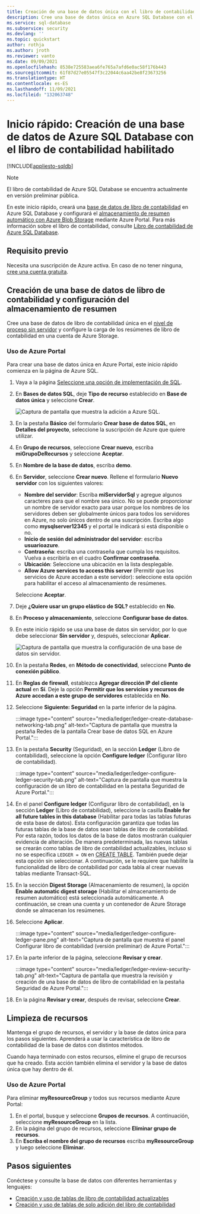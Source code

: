 ```yaml
---
title: Creación de una base de datos única con el libro de contabilidad habilitado
description: Cree una base de datos única en Azure SQL Database con el libro de contabilidad habilitado mediante Azure Portal.
ms.service: sql-database
ms.subservice: security
ms.devlang: ''
ms.topic: quickstart
author: rothja
ms.author: jroth
ms.reviewer: vanto
ms.date: 09/09/2021
ms.openlocfilehash: 8538e725583aea6fe765a7afd6e0ac58f176b443
ms.sourcegitcommit: 61f87d27e05547f3c22044c6aa42be8f23673256
ms.translationtype: HT
ms.contentlocale: es-ES
ms.lasthandoff: 11/09/2021
ms.locfileid: "132063748"
---
```

# <a name="quickstart-create-a-database-in-azure-sql-database-with-ledger-enabled"></a>Inicio rápido: Creación de una base de datos de Azure SQL Database con el libro de contabilidad habilitado

[!INCLUDE[appliesto-sqldb](../includes/appliesto-sqldb.md)]

> [!NOTE]
> El libro de contabilidad de Azure SQL Database se encuentra actualmente en versión preliminar pública.

En este inicio rápido, creará una [base de datos de libro de contabilidad](ledger-overview.md#ledger-database) en Azure SQL Database y configurará el [almacenamiento de resumen automático con Azure Blob Storage](ledger-digest-management-and-database-verification.md#automatic-generation-and-storage-of-database-digests) mediante Azure Portal. Para más información sobre el libro de contabilidad, consulte [Libro de contabilidad de Azure SQL Database](ledger-overview.md).

## <a name="prerequisite"></a>Requisito previo

Necesita una suscripción de Azure activa. En caso de no tener ninguna, [cree una cuenta gratuita](https://azure.microsoft.com/free/).

## <a name="create-a-ledger-database-and-configure-digest-storage"></a>Creación de una base de datos de libro de contabilidad y configuración del almacenamiento de resumen

Cree una base de datos de libro de contabilidad única en el [nivel de proceso sin servidor](serverless-tier-overview.md) y configure la carga de los resúmenes de libro de contabilidad en una cuenta de Azure Storage.

### <a name="use-the-azure-portal"></a>Uso de Azure Portal

Para crear una base de datos única en Azure Portal, este inicio rápido comienza en la página de Azure SQL.

1. Vaya a la página [Seleccione una opción de implementación de SQL](https://portal.azure.com/#create/Microsoft.AzureSQL).

1. En **Bases de datos SQL**, deje **Tipo de recurso** establecido en **Base de datos única** y seleccione **Crear**.

   ![Captura de pantalla que muestra la adición a Azure SQL.](./media/single-database-create-quickstart/select-deployment.png)

1. En la pestaña **Básico** del formulario **Crear base de datos SQL**, en **Detalles del proyecto**, seleccione la suscripción de Azure que quiere utilizar.

1. En **Grupo de recursos**, seleccione **Crear nuevo**, escriba **miGrupoDeRecursos** y seleccione **Aceptar**.

1. En **Nombre de la base de datos**, escriba **demo**.

1. En **Servidor**, seleccione **Crear nuevo**. Rellene el formulario **Nuevo servidor** con los siguientes valores:
   - **Nombre del servidor**: Escriba **miServidorSql** y agregue algunos caracteres para que el nombre sea único. No se puede proporcionar un nombre de servidor exacto para usar porque los nombres de los servidores deben ser globalmente únicos para todos los servidores en Azure, no solo únicos dentro de una suscripción. Escriba algo como **mysqlserver12345** y el portal le indicará si está disponible o no.
   - **Inicio de sesión del administrador del servidor**: escriba **usuarioazure**.
   - **Contraseña**: escriba una contraseña que cumpla los requisitos. Vuelva a escribirla en el cuadro **Confirmar contraseña**.
   - **Ubicación**: Seleccione una ubicación en la lista desplegable.
   - **Allow Azure services to access this server** (Permitir que los servicios de Azure accedan a este servidor): seleccione esta opción para habilitar el acceso al almacenamiento de resúmenes.
   
   Seleccione **Aceptar**.
   
1. Deje **¿Quiere usar un grupo elástico de SQL?** establecido en **No**.

1. En **Proceso y almacenamiento**, seleccione **Configurar base de datos**.

1. En este inicio rápido se usa una base de datos sin servidor, por lo que debe seleccionar **Sin servidor** y, después, seleccionar **Aplicar**. 

      ![Captura de pantalla que muestra la configuración de una base de datos sin servidor.](./media/single-database-create-quickstart/configure-database.png)

1. En la pestaña **Redes**, en **Método de conectividad**, seleccione **Punto de conexión público**.
1. En **Reglas de firewall**, establezca **Agregar dirección IP del cliente actual** en **Sí**. Deje la opción **Permitir que los servicios y recursos de Azure accedan a este grupo de servidores** establecida en **No**.
1. Seleccione **Siguiente: Seguridad** en la parte inferior de la página.

   :::image type="content" source="media/ledger/ledger-create-database-networking-tab.png" alt-text="Captura de pantalla que muestra la pestaña Redes de la pantalla Crear base de datos SQL en Azure Portal.":::

1. En la pestaña **Security** (Seguridad), en la sección **Ledger** (Libro de contabilidad), seleccione la opción **Configure ledger** (Configurar libro de contabilidad).

    :::image type="content" source="media/ledger/ledger-configure-ledger-security-tab.png" alt-text="Captura de pantalla que muestra la configuración de un libro de contabilidad en la pestaña Seguridad de Azure Portal.":::

1. En el panel **Configure ledger** (Configurar libro de contabilidad), en la sección **Ledger** (Libro de contabilidad), seleccione la casilla **Enable for all future tables in this database** (Habilitar para todas las tablas futuras de esta base de datos). Esta configuración garantiza que todas las futuras tablas de la base de datos sean tablas de libro de contabilidad. Por esta razón, todos los datos de la base de datos mostrarán cualquier evidencia de alteración. De manera predeterminada, las nuevas tablas se crearán como tablas de libro de contabilidad actualizables, incluso si no se especifica `LEDGER = ON` en [CREATE TABLE](/sql/t-sql/statements/create-table-transact-sql). También puede dejar esta opción sin seleccionar. A continuación, se le requiere que habilite la funcionalidad de libro de contabilidad por cada tabla al crear nuevas tablas mediante Transact-SQL.

1. En la sección **Digest Storage** (Almacenamiento de resumen), la opción **Enable automatic digest storage** (Habilitar el almacenamiento de resumen automático) está seleccionada automáticamente. A continuación, se crean una cuenta y un contenedor de Azure Storage donde se almacenan los resúmenes.

1. Seleccione **Aplicar**.

    :::image type="content" source="media/ledger/ledger-configure-ledger-pane.png" alt-text="Captura de pantalla que muestra el panel Configurar libro de contabilidad (versión preliminar) de Azure Portal.":::

1. En la parte inferior de la página, seleccione **Revisar y crear**.

    :::image type="content" source="media/ledger/ledger-review-security-tab.png" alt-text="Captura de pantalla que muestra la revisión y creación de una base de datos de libro de contabilidad en la pestaña Seguridad de Azure Portal.":::

1. En la página **Revisar y crear**, después de revisar, seleccione **Crear**.

## <a name="clean-up-resources"></a>Limpieza de recursos

Mantenga el grupo de recursos, el servidor y la base de datos única para los pasos siguientes. Aprenderá a usar la característica de libro de contabilidad de la base de datos con distintos métodos.

Cuando haya terminado con estos recursos, elimine el grupo de recursos que ha creado. Esta acción también elimina el servidor y la base de datos única que hay dentro de él.

### <a name="use-the-azure-portal"></a>Uso de Azure Portal

Para eliminar **myResourceGroup** y todos sus recursos mediante Azure Portal:

1. En el portal, busque y seleccione **Grupos de recursos**. A continuación, seleccione **myResourceGroup** en la lista.
1. En la página del grupo de recursos, seleccione **Eliminar grupo de recursos**.
1. En **Escriba el nombre del grupo de recursos** escriba **myResourceGroup** y luego seleccione **Eliminar**.

## <a name="next-steps"></a>Pasos siguientes

Conéctese y consulte la base de datos con diferentes herramientas y lenguajes:

- [Creación y uso de tablas de libro de contabilidad actualizables](ledger-how-to-updatable-ledger-tables.md)
- [Creación y uso de tablas de solo adición del libro de contabilidad](ledger-how-to-append-only-ledger-tables.md) 
